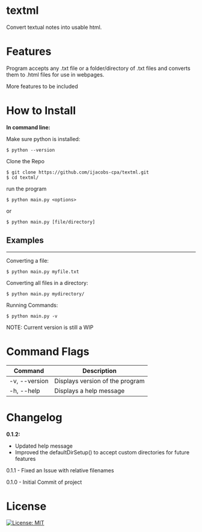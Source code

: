 # textml
Convert textual notes into usable html.

# Features

Program accepts any .txt file or a folder/directory of .txt files and converts them to .html files for use in webpages.

More features to be included

# How to Install 

**In command line:**

Make sure python is installed:

`$ python --version`

Clone the Repo

```
$ git clone https://github.com/ijacobs-cpa/textml.git
$ cd textml/ 
```

run the program 

`$ python main.py <options> `

or

`$ python main.py [file/directory]`


## Examples
---

Converting a file:

`$ python main.py myfile.txt`

Converting all files in a directory:

`$ python main.py mydirectory/`

Running Commands:

`$ python main.py -v`

NOTE: Current version is still a WIP

# Command Flags

<!-- Available command options:
```
-v,--version - Displays the version of the program
-h,--help - Displays a help message
``` -->

| Command   | Description |
| --------- | ----------- |
| -v, --version | Displays version of the program |
| -h, --help | Displays a help message |

# Changelog

**0.1.2:**

- Updated help message
- Improved the defaultDirSetup() to accept custom directories for future features

0.1.1 - Fixed an Issue with relative filenames

0.1.0 - Initial Commit of project 

# License
[![License: MIT](https://img.shields.io/badge/License-MIT-yellow.svg)](https://opensource.org/licenses/MIT)




